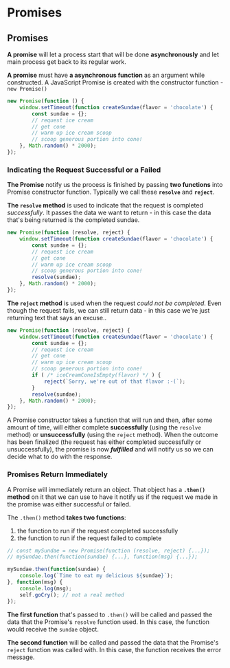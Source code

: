 # Promises

## Promises <a id="promises"></a>

**A promise** will let a process start that will be done **asynchronously** and let main process get back to its regular work.

**A promise** must have **a asynchronous function** as an argument while constructed. A JavaScript Promise is created with the constructor function - `new Promise()`

```javascript
new Promise(function () {
    window.setTimeout(function createSundae(flavor = 'chocolate') {
        const sundae = {};
        // request ice cream
        // get cone
        // warm up ice cream scoop
        // scoop generous portion into cone!
    }, Math.random() * 2000);
});
```

### Indicating the Request Successful  or a Failed <a id="indicated-a-successful-request-or-a-failed-request"></a>

**The Promise** notify us the process is finished by passing **two functions** into Promise constructor function. Typically we call these **`resolve`** and **`reject`**.

**The `resolve` method** is used to indicate that the request is completed _successfully_. It passes the data we want to return - in this case the data that's being returned is the completed sundae. 

```javascript
new Promise(function (resolve, reject) {
    window.setTimeout(function createSundae(flavor = 'chocolate') {
        const sundae = {};
        // request ice cream
        // get cone
        // warm up ice cream scoop
        // scoop generous portion into cone!
        resolve(sundae);
    }, Math.random() * 2000);
});
```

**The `reject` method** is used when the request _could not be completed_. Even though the request fails, we can still return data - in this case we're just returning text that says an excuse..

```javascript
new Promise(function (resolve, reject) {
    window.setTimeout(function createSundae(flavor = 'chocolate') {
        const sundae = {};
        // request ice cream
        // get cone
        // warm up ice cream scoop
        // scoop generous portion into cone!
        if ( /* iceCreamConeIsEmpty(flavor) */ ) {
            reject(`Sorry, we're out of that flavor :-(`);
        }
        resolve(sundae);
    }, Math.random() * 2000);
});
```

A Promise constructor takes a function that will run and then, after some amount of time, will either complete **successfully** \(using the `resolve` method\) or **unsuccessfully** \(using the `reject` method\). When the outcome has been finalized \(the request has either completed successfully or unsuccessfully\), the promise is now _**fulfilled**_ and will notify us so we can decide what to do with the response.

### Promises Return Immediately <a id="promises-return-immediately"></a>

A Promise will immediately return an object. That object has a **`.then()` method** on it that we can use to have it notify us if the request we made in the promise was either successful or failed. 

The `.then()` method **takes two functions**:

1. the function to run if the request completed successfully
2. the function to run if the request failed to complete

```javascript
// const mySundae = new Promise(function (resolve, reject) {...});
// mySundae.then(function(sundae) {...}, function(msg) {...});

mySundae.then(function(sundae) {
    console.log(`Time to eat my delicious ${sundae}`);
}, function(msg) {
    console.log(msg);
    self.goCry(); // not a real method
});
```

**The first function** that's passed to `.then()` will be called and passed the data that the Promise's `resolve` function used. In this case, the function would receive the `sundae` object. 

**The second function** will be called and passed the data that the Promise's `reject` function was called with. In this case, the function receives the error message.

